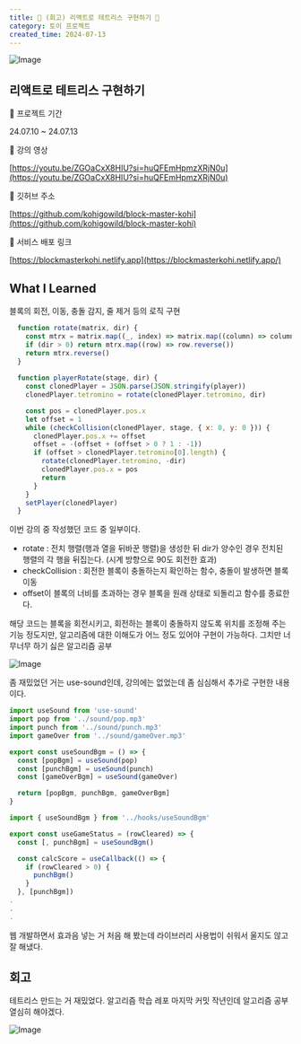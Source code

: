 ```yaml
---
title: 👾 (회고) 리액트로 테트리스 구현하기 👾
category: 토이 프로젝트
created_time: 2024-07-13
---
```


![Image](https://boiling-politician-9bc.notion.site/image/https%3A%2F%2Fprod-files-secure.s3.us-west-2.amazonaws.com%2F420927ef-2057-4e77-b9b7-d7005a1db0dd%2F772e237f-34b9-4369-b75d-4b93489aad86%2F%25E1%2584%2589%25E1%2585%25B3%25E1%2584%258F%25E1%2585%25B3%25E1%2584%2585%25E1%2585%25B5%25E1%2586%25AB%25E1%2584%2589%25E1%2585%25A3%25E1%2586%25BA_2024-07-13_%25E1%2584%258B%25E1%2585%25A9%25E1%2584%2592%25E1%2585%25AE_2.51.01.png?table=block&id=2481924f-fec2-4fcc-8d80-2b84cae85ce5&cache=v2)


## 리액트로 테트리스 구현하기


🐒 프로젝트 기간


24.07.10 ~ 24.07.13


🐒 강의 영상


[https://youtu.be/ZGOaCxX8HIU?si=huQFEmHpmzXRjN0u](https://youtu.be/ZGOaCxX8HIU?si=huQFEmHpmzXRjN0u)


🐒 깃허브 주소


[https://github.com/kohigowild/block-master-kohi](https://github.com/kohigowild/block-master-kohi)


🐒 서비스 배포 링크


[https://blockmasterkohi.netlify.app](https://blockmasterkohi.netlify.app/)


## What I Learned


블록의 회전, 이동, 충돌 감지, 줄 제거 등의 로직 구현


```javascript
  function rotate(matrix, dir) {
    const mtrx = matrix.map((_, index) => matrix.map((column) => column[index]))
    if (dir > 0) return mtrx.map((row) => row.reverse())
    return mtrx.reverse()
  }
  
  function playerRotate(stage, dir) {
    const clonedPlayer = JSON.parse(JSON.stringify(player))
    clonedPlayer.tetromino = rotate(clonedPlayer.tetromino, dir)

    const pos = clonedPlayer.pos.x
    let offset = 1
    while (checkCollision(clonedPlayer, stage, { x: 0, y: 0 })) {
      clonedPlayer.pos.x += offset
      offset = -(offset + (offset > 0 ? 1 : -1))
      if (offset > clonedPlayer.tetromino[0].length) {
        rotate(clonedPlayer.tetromino, -dir)
        clonedPlayer.pos.x = pos
        return
      }
    }
    setPlayer(clonedPlayer)
  }
```


이번 강의 중 작성했던 코드 중 일부이다.

- rotate : 전치 행렬(행과 열을 뒤바꾼 행렬)을 생성한 뒤 dir가 양수인 경우 전치된 행렬의 각 행을 뒤집는다. (시계 방향으로 90도 회전한 효과)
- checkCollision : 회전한 블록이 충돌하는지 확인하는 함수, 충돌이 발생하면 블록 이동
- offset이 블록의 너비를 초과하는 경우 블록을 원래 상태로 되돌리고 함수를 종료한다.

해당 코드는 블록을 회전시키고, 회전하는 블록이 충돌하지 않도록 위치를 조정해 주는 기능 정도지만, 알고리즘에 대한 이해도가 어느 정도 있어야 구현이 가능하다. 그치만 너무너무 하기 싫은 알고리즘 공부


![Image](https://boiling-politician-9bc.notion.site/image/https%3A%2F%2Fprod-files-secure.s3.us-west-2.amazonaws.com%2F420927ef-2057-4e77-b9b7-d7005a1db0dd%2Fca27d101-6f1a-4bba-b341-ade2bcb7e908%2F64d1e336fbedab520699502c79d294a7.jpg?table=block&id=273e3180-b748-48d8-a2fa-3606bf35dedc&cache=v2)


좀 재밌었던 거는 use-sound인데, 강의에는 없었는데 좀 심심해서 추가로 구현한 내용이다.


```javascript
import useSound from 'use-sound'
import pop from '../sound/pop.mp3'
import punch from '../sound/punch.mp3'
import gameOver from '../sound/gameOver.mp3'

export const useSoundBgm = () => {
  const [popBgm] = useSound(pop)
  const [punchBgm] = useSound(punch)
  const [gameOverBgm] = useSound(gameOver)

  return [popBgm, punchBgm, gameOverBgm]
}
```


```javascript
import { useSoundBgm } from '../hooks/useSoundBgm'

export const useGameStatus = (rowCleared) => {
  const [, punchBgm] = useSoundBgm()

  const calcScore = useCallback(() => {
    if (rowCleared > 0) {
      punchBgm()
    }
  }, [punchBgm])
.
.
.
```


웹 개발하면서 효과음 넣는 거 처음 해 봤는데 라이브러리 사용법이 쉬워서 울지도 않고 잘 해냈다.


## 회고


테트리스 만드는 거 재밌었다. 알고리즘 학습 레포 마지막 커밋 작년인데 알고리즘 공부 열심히 해야겠다.


![Image](https://boiling-politician-9bc.notion.site/image/https%3A%2F%2Fprod-files-secure.s3.us-west-2.amazonaws.com%2F420927ef-2057-4e77-b9b7-d7005a1db0dd%2Ff2a8250d-d392-4ba0-88de-754e1c5e736c%2Fc7cd180c891940d8709417538e9101fc.jpg?table=block&id=09cc1488-aa96-49e8-85cc-3c7139a3c43c&cache=v2)

